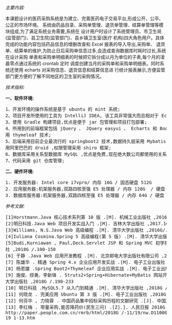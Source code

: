 _主要内容:_

本课题设计的医药采购系统是为建立、完善医药电子交易平台,形成公开、公平、公正的市场环境。
系统由药品目录、采购单管理、退货单管理、结算单管理等模块组成,为了满足系统业务需要,系统在
设计用户时设计了系统管理员、市卫生局(监管部门)、县卫生院(监管部门)、县乡镇卫生室(医疗
机构)四大角色用户。具体完成的功能内容包括药品信息的增删改查和 Excel 报表的导入导出,采购单、
退货单、结算单的维护,为防止日后采购单信息过多,会造成查询数据库时耗时过长,系统在设计采购
单表和采购单明细表的时候把它拆分成以月为单位的子表,每个月的凌晨零点通过系统的 crontab 定时
调度创建当月的采购单和采购单明细表。同时系统还使用 echarts 对采购信息、退货信息和结算信息进
行统计报表展示,方便监管部门更方便的了解不同地区的卫生室的采购情况。


_技术指标:_

**一、软件环境:**
<pre>
1、开发环境的操作系统是基于 ubuntu 的 mint 系统;
2、项目开发所使用的工具为 IntelliJ IDEA, 该工具非常强大而且相对于 Eclipse 较为轻量;
3、使用 Gradle 构建项目,优点是便于 jar 包管理和项目打包部署;
4、所用到的前端框架包括 jQuery 、 JQuery easyui 、 Echarts 和 Bootstrap ,数据动态加载采
用 thymeleaf 技术;
5、后端采用目前企业最流行的 springboot2 技术,数据持久层采用 Mybatis 框架,数据库连接池采
用阿里巴巴的 druid ,权限管理采用 shiro 框架;
6、数据库采用关系型数据库 MySQL ,优点是免费,现在绝大数公司都使用的关系型数据库;
7、代码采用 git 仓库管理;
</pre>
**二、硬件环境:**
<pre>
1. 开发服务器: Intel core i7vpro/ 内存 16G / 固态硬盘 512G
2. 应用服务器:机架服务器,双路四核至强 E5 处理器 / 内存 128G  / 硬盘 128G /T
3. 数据库服务器:机架服务器,双路四核至强 E5 处理器 / 内存 64G / 硬盘 64T
</pre>

_参考文献:_

<pre>
[1]Horstmann.Java 核心技术系列第 10 版 .[M]. 机械工业出版社 ,2016/.218G /-411
[2]明日科技.Java Web 项目开发实战入门 .[M]. 吉林大学出版社 ,2017.106G/-232
[3]Williams, N.S.Java Web 高级编程 .[M]. 清华大学出版社 ,2016G/.120-302
[4]Iuliana Cosmina.Spring 5 高级编程(第 5 版) .[M]. 清华大学出版社 ,2019.56G/-170
[5]Budi,Kurniawan , Paul,Deck.Servlet JSP 和 Spring MVC 初学指南 .[M]. 人民邮电出版
社 ,2018G /.100-150
[6] 于静 .Java Web 应用开发教程 .[M]. 北京邮电大学出版社有限公司 ,2018G /.93-105
[7] 陈雄华 . 精通 Spring 4.x 企业应用开发实战 .[M]. 电子工业出版社 ,2018G /.33-47
[8] 杨恩雄 .Spring Boot2+Thymeleaf 企业应用实战 .[M]. 电子工业出版社 ,2018G /.30-91
[9] 施俊、缪勇、李新锋 . Struts2+Spring+Hibernate+MyBatis 网站开发案例课堂 .[M]. 清华
大学出版社 ,2018G /.190-233
[10] 明日科技 .MySQL5.7 从入门到精通 .[M]. 清华大学出版社 ,2018G /.96G/-112
[11] 何晓龙 . 完美应用 Ubuntu 第 3 版 .[M]. 电子工业出版社 ,2018G /.36G/-50
[12] 何芬华 , 力晓蓉 . 中国药品集中招标采购历程的文献研究 .[J]. 中国卫生政策研究 , 2017.6G/4-70.
[13] 李红梅 . 带量采购,能否降药价(民生三问) .[Z].]. 人民日报 2018G / 年 11 月 19 日
http://paper.people.com.cn/rmrb/html/2018G /-11/19/nw.D110000renmrb_2018G /11
19_1-13.htm
</pre>
